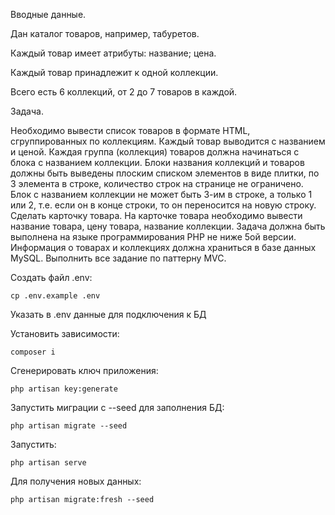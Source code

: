 Вводные данные.

Дан каталог товаров, например, табуретов.

Каждый товар имеет атрибуты:
название;
цена.

Каждый товар принадлежит к одной коллекции.

Всего есть 6 коллекций, от 2 до 7 товаров в каждой.

Задача.

Необходимо вывести список товаров в формате HTML, сгруппированных по коллекциям.
Каждый товар выводится с названием и ценой.
Каждая группа (коллекция) товаров должна начинаться с блока с названием коллекции.
Блоки названия коллекций и товаров должны быть выведены плоским списком элементов в виде плитки, по 3 элемента в строке, количество строк на странице не ограничено.
Блок с названием коллекции не может быть 3-им в строке, а только 1 или 2, т.е. если он в конце строки, то он переносится на новую строку.
Сделать карточку товара. На карточке товара необходимо вывести название товара, цену товара, название коллекции.
Задача должна быть выполнена на языке программирования PHP не ниже 5ой версии.
Информация о товарах и коллекциях должна храниться в базе данных MySQL.
Выполнить все задание по паттерну MVC.


Создать файл .env:

`cp .env.example .env`

Указать в .env данные для подключения к БД

Установить зависимости:

`composer i`

Сгенерировать ключ приложения:

`php artisan key:generate`

Запустить миграции c --seed для заполнения БД:

`php artisan migrate --seed`

Запустить:

`php artisan serve`


Для получения новых данных:

`php artisan migrate:fresh --seed`
